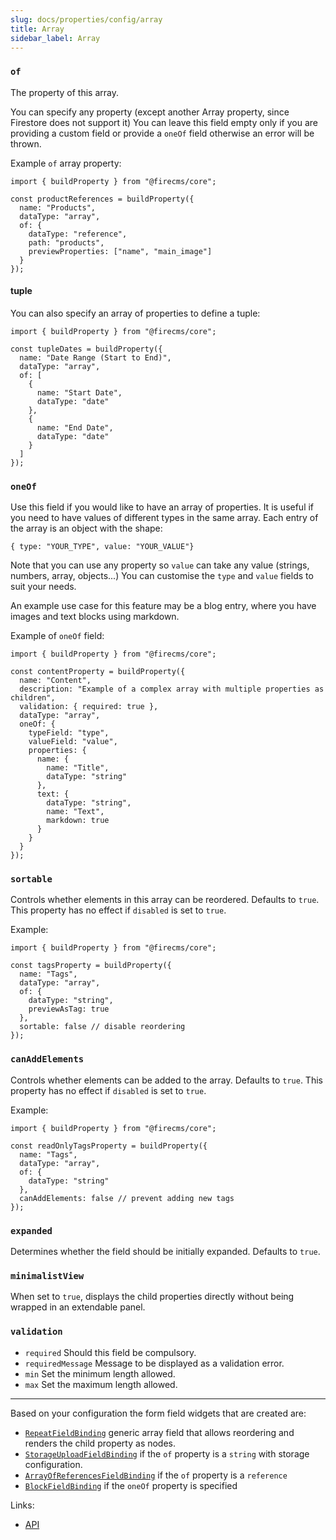```yaml
---
slug: docs/properties/config/array
title: Array
sidebar_label: Array
---
```


###  `of`

The property of this array.

You can specify any property (except another Array property, since
Firestore does not support it)
You can leave this field empty only if you are providing a custom field or
provide a `oneOf` field otherwise an error will be thrown.

Example `of` array property:
```tsx
import { buildProperty } from "@firecms/core";

const productReferences = buildProperty({
  name: "Products",
  dataType: "array",
  of: {
    dataType: "reference",
    path: "products",
    previewProperties: ["name", "main_image"]
  }
});
```

#### tuple

You can also specify an array of properties to define a tuple:
```tsx
import { buildProperty } from "@firecms/core";

const tupleDates = buildProperty({
  name: "Date Range (Start to End)",
  dataType: "array",
  of: [
    {
      name: "Start Date",
      dataType: "date"
    },
    {
      name: "End Date",
      dataType: "date"
    }
  ]
});
```

### `oneOf`

Use this field if you would like to have an array of properties.
It is useful if you need to have values of different types in the same
array.
Each entry of the array is an object with the shape:
```
{ type: "YOUR_TYPE", value: "YOUR_VALUE"}
```
Note that you can use any property so `value` can take any value (strings,
numbers, array, objects...)
You can customise the `type` and `value` fields to suit your needs.

An example use case for this feature may be a blog entry, where you have
images and text blocks using markdown.

Example of `oneOf` field:
```tsx
import { buildProperty } from "@firecms/core";

const contentProperty = buildProperty({
  name: "Content",
  description: "Example of a complex array with multiple properties as children",
  validation: { required: true },
  dataType: "array",
  oneOf: {
    typeField: "type",
    valueField: "value",
    properties: {
      name: {
        name: "Title",
        dataType: "string"
      },
      text: {
        dataType: "string",
        name: "Text",
        markdown: true
      }
    }
  }
});
```


### `sortable`

Controls whether elements in this array can be reordered. Defaults to `true`.
This property has no effect if `disabled` is set to `true`.

Example:
```tsx
import { buildProperty } from "@firecms/core";

const tagsProperty = buildProperty({
  name: "Tags",
  dataType: "array",
  of: {
    dataType: "string",
    previewAsTag: true
  },
  sortable: false // disable reordering
});
```

### `canAddElements`

Controls whether elements can be added to the array. Defaults to `true`.
This property has no effect if `disabled` is set to `true`.

Example:
```tsx
import { buildProperty } from "@firecms/core";

const readOnlyTagsProperty = buildProperty({
  name: "Tags",
  dataType: "array",
  of: {
    dataType: "string"
  },
  canAddElements: false // prevent adding new tags
});
```

### `expanded`

Determines whether the field should be initially expanded. Defaults to `true`.

### `minimalistView`

When set to `true`, displays the child properties directly without being wrapped in an extendable panel.


### `validation`

* `required` Should this field be compulsory.
* `requiredMessage` Message to be displayed as a validation error.
* `min` Set the minimum length allowed.
* `max` Set the maximum length allowed.

---

Based on your configuration the form field widgets that are created are:
- [`RepeatFieldBinding`](../../api/functions/RepeatFieldBinding) generic array field that allows reordering and renders
  the child property as nodes.
- [`StorageUploadFieldBinding`](../../api/functions/StorageUploadFieldBinding) if the `of` property is a `string` with storage configuration.
- [`ArrayOfReferencesFieldBinding`](../../api/functions/ArrayOfReferencesFieldBinding) if the `of` property is a `reference`
- [`BlockFieldBinding`](../../api/functions/BlockFieldBinding) if the `oneOf` property is specified

Links:
- [API](../../api/interfaces/ArrayProperty)
